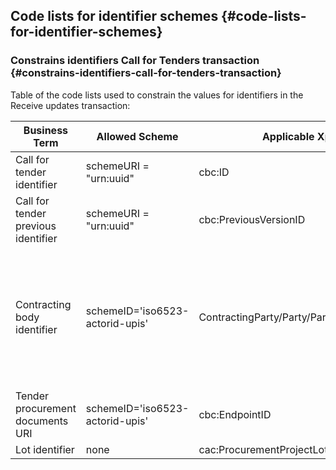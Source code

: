 ## Code lists for identifier schemes {#code-lists-for-identifier-schemes}

### Constrains identifiers Call for Tenders transaction {#constrains-identifiers-call-for-tenders-transaction}

Table of the code lists used to constrain the values for identifiers in the Receive updates transaction:

| **Business Term** | **Allowed Scheme** | **Applicable Xpath** | **Note** |
| --- | --- | --- | --- |
| Call for tender identifier | schemeURI = "urn:uuid" | cbc:ID |  |
| Call for tender previous identifier | schemeURI = "urn:uuid" | cbc:PreviousVersionID |  |
| Contracting body identifier | schemeID='iso6523-actorid-upis' | ContractingParty/Party/PartyIdentification/ID | Value needs to start with 4 digits and a colon followed by anything (regexp = '^\d{4}:.+') |
| Tender procurement documents URI | schemeID='iso6523-actorid-upis' | cbc:EndpointID |  |
| Lot identifier | none | cac:ProcurementProjectLot/cbc:ID |  |
